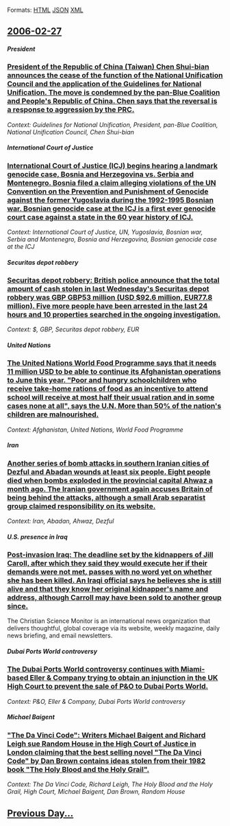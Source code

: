 
Formats: [HTML](2006/02/27/index.html)  [JSON](2006/02/27/index.json)  [XML](2006/02/27/index.xml)  

## [2006-02-27](/news/2006/02/27/index.md)

##### President
### [ President of the Republic of China (Taiwan) Chen Shui-bian announces the cease of the function of the National Unification Council and the application of the Guidelines for National Unification. The move is condemned by the pan-Blue Coalition and People's Republic of China. Chen says that the reversal is a response to aggression by the PRC. ](/news/2006/02/27/president-of-the-republic-of-china-taiwan-chen-shui-bian-announces-the-cease-of-the-function-of-the-national-unification-council-and-the.md)
_Context: Guidelines for National Unification, President, pan-Blue Coalition, National Unification Council, Chen Shui-bian_

##### International Court of Justice
### [ International Court of Justice (ICJ) begins hearing a landmark genocide case, Bosnia and Herzegovina vs. Serbia and Montenegro. Bosnia filed a claim alleging violations of the UN Convention on the Prevention and Punishment of Genocide against the former Yugoslavia during the 1992-1995 Bosnian war. Bosnian genocide case at the ICJ is a first ever genocide court case against a state in the 60 year history of ICJ. ](/news/2006/02/27/international-court-of-justice-icj-begins-hearing-a-landmark-genocide-case-bosnia-and-herzegovina-vs-serbia-and-montenegro-bosnia-file.md)
_Context: International Court of Justice, UN, Yugoslavia, Bosnian war, Serbia and Montenegro, Bosnia and Herzegovina, Bosnian genocide case at the ICJ_

##### Securitas depot robbery
### [ Securitas depot robbery: British police announce that the total amount of cash stolen in last Wednesday's Securitas depot robbery was GBP GBP53 million (USD $92.6 million, EUR77.8 million). Five more people have been arrested in the last 24 hours and 10 properties searched in the ongoing investigation. ](/news/2006/02/27/securitas-depot-robbery-british-police-announce-that-the-total-amount-of-cash-stolen-in-last-wednesday-s-securitas-depot-robbery-was-gbp-a.md)
_Context: $, GBP, Securitas depot robbery, EUR_

##### United Nations
### [ The United Nations World Food Programme says that it needs 11 million USD to be able to continue its Afghanistan operations to June this year. "Poor and hungry schoolchildren who receive take-home rations of food as an incentive to attend school will receive at most half their usual ration and in some cases none at all", says the U.N. More than 50% of the nation's children are malnourished. ](/news/2006/02/27/the-united-nations-world-food-programme-says-that-it-needs-11-million-usd-to-be-able-to-continue-its-afghanistan-operations-to-june-this-ye.md)
_Context: Afghanistan, United Nations, World Food Programme_

##### Iran
### [ Another series of bomb attacks in southern Iranian cities of Dezful and Abadan wounds at least six people. Eight people died when bombs exploded in the provincial capital Ahwaz a month ago. The Iranian government again accuses Britain of being behind the attacks, although a small Arab separatist group claimed responsibility on its website. ](/news/2006/02/27/another-series-of-bomb-attacks-in-southern-iranian-cities-of-dezful-and-abadan-wounds-at-least-six-people-eight-people-died-when-bombs-exp.md)
_Context: Iran, Abadan, Ahwaz, Dezful_

##### U.S. presence in Iraq
### [ Post-invasion Iraq: The deadline set by the kidnappers of Jill Caroll, after which they said they would execute her if their demands were not met, passes with no word yet on whether she has been killed. An Iraqi official says he believes she is still alive and that they know her original kidnapper's name and address, although Carroll may have been sold to another group since. ](/news/2006/02/27/post-invasion-iraq-the-deadline-set-by-the-kidnappers-of-jill-caroll-after-which-they-said-they-would-execute-her-if-their-demands-were-n.md)
The Christian Science Monitor is an international news organization that delivers thoughtful, global coverage via its website, weekly magazine, daily news briefing, and email newsletters.

##### Dubai Ports World controversy
### [ The Dubai Ports World controversy continues with Miami-based Eller & Company trying to obtain an injunction in the UK High Court to prevent the sale of P&O to Dubai Ports World. ](/news/2006/02/27/the-dubai-ports-world-controversy-continues-with-miami-based-eller-company-trying-to-obtain-an-injunction-in-the-uk-high-court-to-prevent.md)
_Context: P&O, Eller & Company, Dubai Ports World controversy_

##### Michael Baigent
### [ "The Da Vinci Code": Writers Michael Baigent and Richard Leigh sue Random House in the High Court of Justice in London claiming that the best selling novel "The Da Vinci Code" by Dan Brown contains ideas stolen from their 1982 book "The Holy Blood and the Holy Grail". ](/news/2006/02/27/the-da-vinci-code-writers-michael-baigent-and-richard-leigh-sue-random-house-in-the-high-court-of-justice-in-london-claiming-that-the-be.md)
_Context: The Da Vinci Code, Richard Leigh, The Holy Blood and the Holy Grail, High Court, Michael Baigent, Dan Brown, Random House_

## [Previous Day...](/news/2006/02/26/index.md)

